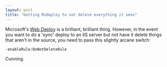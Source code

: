 ```yaml
---
layout: post
title: "Getting MsDeploy to not delete everything it sees"
---
```

Microsoft's [Web Deploy](http://www.iis.net/download/webdeploy) is a brilliant, brilliant thing. However, in the event you want to do a 'sync' deploy to an IIS server but not have it delete things that aren't in the source, you need to pass this slightly arcane switch:

    -enableRule:DoNotDeleteRule

Cunning.
